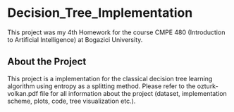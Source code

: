# Decision_Tree_Implementation
This project was my 4th Homework for the course CMPE 480 (Introduction to Artificial Intelligence) at Bogazici University.

## About the Project
This project is a implementation for the classical decision tree learning algorithm using entropy as a splitting method. Please refer to the ozturk-volkan.pdf file for all information about the project (dataset, implementation scheme, plots, code, tree visualization etc.).
